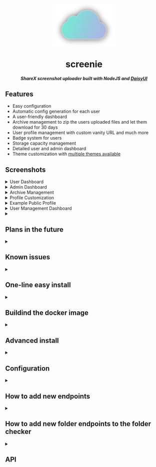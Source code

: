 <div align="center">
    <img src="preview/logo.png" width="200"/>
    <div>
        <h1>screenie</h1>
        <h5>ShareX screenshot uploader built with NodeJS and <a href="https://v5.daisyui.com/" target="_blank">DaisyUI</a></h5>
    </div>
</div>

## Features
- Easy configuration
- Automatic config generation for each user
- A user-friendly dashboard
- Archive management to zip the users uploaded files and let them download for 30 days
- User profile management with custom vanity URL and much more
- Badge system for users
- Storage capacity management
- Detailed user and admin dashboard
- Theme customization with [multiple themes available](https://v5.daisyui.com/docs/themes/)


## Screenshots
<details>
    <summary>User Dashboard</summary>
    
![image](preview/userdashboard.png)
</details>
<details>
    <summary>Admin Dashboard</summary>
    
![image](preview/admindashboard.png)
</details>
<details>
    <summary>Archive Management</summary>
    
![image](preview/archivemanagement.png)
</details>
<details>
    <summary>Profile Customization</summary>
    
![image](preview/profilecustomization.png)
</details>
<details>
    <summary>Example Public Profile</summary>
    
![image](preview/publicprofile.png)
</details>
<details>
    <summary>User Management Dashboard</summary>
    
![image](preview/usermanagement.png)
</details>

<details>
    <summary><h2>Plans in the future</h2></summary>

| Completed? | Description |
| :---: | --- |
| ❌ | Trying to move the project to a framework |
| ❌ | Spotify API for the profiles |
| ❌ | Expanding the dashboard |
| ❌ | Adding GitHub packages |

</details>


<details>
    <summary><h2>Known issues</h2></summary>


| Fixed? | Description |
| :---: | --- |
| ❌ | When uploading a profile picture, the temporary file is "busy" and can't delete |
| ❌ | Admins can demote themselves |
| ❌ | email/username/password validation needs to be fixed |

</details>

<details>
    <summary><h2>One-line easy install</h2></summary>

```Soon!```

</details>


<details>
    <summary><h2>Buildind the docker image</h2></summary>

- Build the image with command: ```docker build . -t screenie```
- Run container with command: ```docker run --name screenie -d --rm -p 80:80 screenie:latest```

- If you want pesistent storage for database, uploads and archives, create volumes with command: ```docker volume create screenie-database-volume; docker volume create screenie-uploads-volume; docker volume create screenie-archives-volume```
- Then run the container with command ```docker run --name screenie -d --rm -p 80:80 -v screenie-database-volume:/var/lib/mysql -v screenie-uploads-volume:/screenie/src/uploads -v screenie-archives-volume:/screenie/src/archives localhost/screenie:latest```

- You can now open screenie on the domain and port, you've set it up in ```data/config.json```.
</details>

<details>
    <summary><h2>Advanced install</h2></summary>


- Download / Clone the source code.
- Run `chmod +x install.sh && ./install.sh`(Linux) and `node init/init.js`(Windows) for installing the dependencies
- Fill in the `config.json` config file.
- If you have made any changes to the design, run `npm run build:css` to rebuild the CSS file.
- To run the server, use the command `node .` or `npm start` to run the server.
</details>

<details>
    <summary><h2>Configuration</h2></summary>

Here is a list of all the keys in the config with their meaning:

| Entry name | Description |
| --- | --- |
| `maindomain` | This is the main domain, if a domain is not set in the config it falls back to this. |
| `uploadkeylength` | The length of characters that are in the upload key. |
| `nodeserverport` | The port for the server. |
| `maxSizePerFileMB` | The maximum size per file in megabytes. |
| `discordInviteURL` | The URL for the Discord invite endpoint. (`maindomain.example/discord` is going to redirect the user to the URL given here) |

### .env File
Here is a list of all the keys in the `.env` file with their meaning:

| Entry name | Description |
| --- | --- |
| `DB_HOST` | The database host IP. |
| `DB_USER` | The database user. |
| `DB_PASSWORD` | The database password. |
| `DB_NAME` | The database name. (default: `screenie`) |
</details>

<details>
    <summary><h2>How to add new endpoints</h2></summary>
    
To make a new endpoint you need to make a file in the `routes` folder with your name of choice. Example: `example.js`
The empty version should look like this:
    
```js
const express = require('express')
const router = express.Router()
router.get("/", (req, res) => {
    res.send('Hello!')
})
module.exports = router;
```

Then you just need to add a new value to the `"routes.json"` array:
```json
{
        "endpoint": "/yourendpoint",
        "location": "./routes/yourfile"
}
```

> DISCLAIMER
> In your endpoint JS file, leave the router endpoint on `"/"`, since you will be giving the name of the route in the main `routes.json` file.
</details>

<details>
<summary><h2>How to add new folder endpoints to the folder checker</h2></summary>
    
To add new folders to the checker, you simply add a new list element containing the path of the folder in the `folders` variable in the `server.js` file. The checker (`/functions/check.js`) will run through all the list items, and checking them, if they exist, if they don't exist, it will make the specified folder.
</details>

<details>
    <summary><h2>API</h2></summary>

| Request type | Endpoint | Description |
| :---: | :---: | --- |
| **GET** | `/api/uploads/:uploadkey` | Returns a list of uploads uploaded with the upload key. |
| **GET** | `/api/domains` | Returns a list of all the domains. |
| **POST** | `/api/upload` | This is the upload URL, and you can use other apps to upload files. In the post body you only need the `uploadKey` and the `file`. |
| **GET** | `/api/profile_pictures` | Returns profile pictures. |
| **GET** | `/admin/user/:id` | Returns user details by user ID. |
| **POST** | `/admin/user/:id` | Updates user details by user ID. |
| **DELETE** | `/admin/user/:id` | Deletes a user by user ID. |
| **GET** | `/admin/upload/:id` | Returns upload details by upload ID. |
| **DELETE** | `/admin/upload/:id` | Deletes an upload by upload ID. |
| **GET** | `/admin/domain/:id` | Returns domain details by domain ID. |
| **POST** | `/admin/domain` | Adds a new domain. |
| **POST** | `/admin/upload/:id` | Updates domain details by domain ID. |
| **DELETE** | `/admin/upload/:id` | Deletes an upload by domain ID. |
</details>